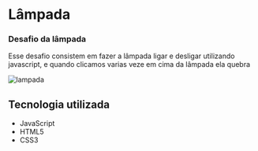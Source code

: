 <h1 style={text-align: center}>Lâmpada</h1>

### Desafio da lâmpada
<p>
    Esse desafio consistem em fazer a lâmpada ligar e desligar utilizando javascript, e quando clicamos varias veze em cima da lâmpada ela quebra
</p>
<img src="video/lampada.gif" alt="lampada">

## Tecnologia utilizada

- JavaScript
- HTML5
- CSS3
